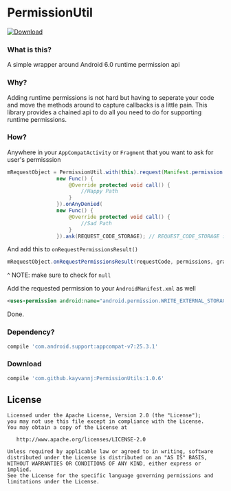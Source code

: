 # PermissionUtil
[ ![Download](https://api.bintray.com/packages/kayvannj/maven/PermissionUtil/images/download.svg) ](https://bintray.com/kayvannj/maven/PermissionUtil/_latestVersion)
### What is this?
A simple wrapper around Android 6.0 runtime permission api
### Why?
Adding runtime permissions is not hard but having to seperate your code and move the methods around to capture callbacks is a little pain. This library provides a chained api to do all you need to do for supporting runtime permissions.

### How?
Anywhere in your ```AppCompatActivity``` or ```Fragment``` that you want to ask for user's permisssion
```java
mRequestObject = PermissionUtil.with(this).request(Manifest.permission.WRITE_EXTERNAL_STORAGE).onAllGranted(
                new Func() {
                    @Override protected void call() {
                        //Happy Path
                    }
                }).onAnyDenied(
                new Func() {
                    @Override protected void call() {
                        //Sad Path
                    }
                }).ask(REQUEST_CODE_STORAGE); // REQUEST_CODE_STORAGE is what ever int you want (should be distinct)
```
And add this to ```onRequestPermissionsResult()```
```java
mRequestObject.onRequestPermissionsResult(requestCode, permissions, grantResults);
```
^ NOTE: make sure to check for `null`

Add the requested permission to your ```AndroidManifest.xml``` as well
```xml
<uses-permission android:name="android.permission.WRITE_EXTERNAL_STORAGE" />
```

Done.

### Dependency?
```groovy
compile 'com.android.support:appcompat-v7:25.3.1'
```
### Download
```groovy
compile 'com.github.kayvannj:PermissionUtils:1.0.6'
```


License
-------

    Licensed under the Apache License, Version 2.0 (the "License");
    you may not use this file except in compliance with the License.
    You may obtain a copy of the License at

       http://www.apache.org/licenses/LICENSE-2.0

    Unless required by applicable law or agreed to in writing, software
    distributed under the License is distributed on an "AS IS" BASIS,
    WITHOUT WARRANTIES OR CONDITIONS OF ANY KIND, either express or implied.
    See the License for the specific language governing permissions and
    limitations under the License.


